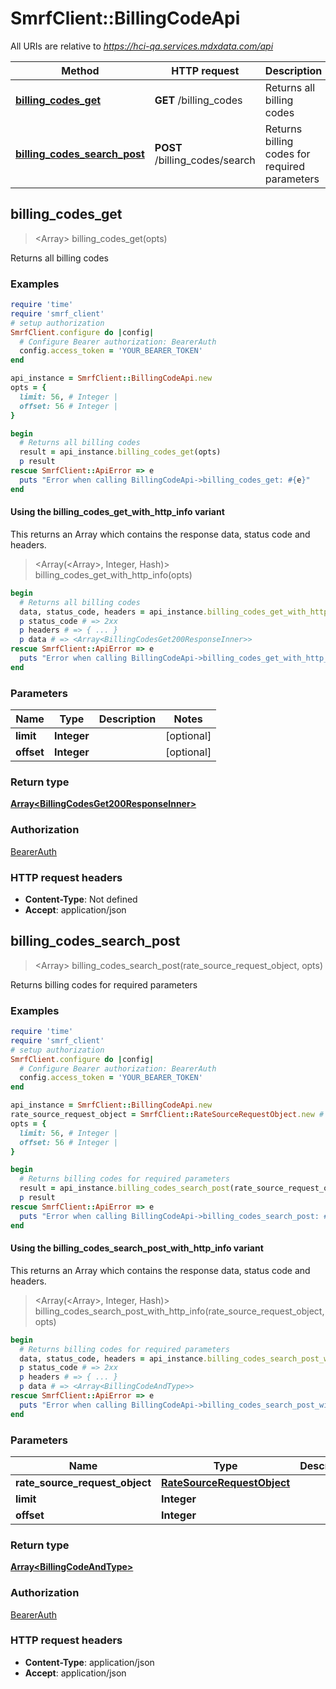 # SmrfClient::BillingCodeApi

All URIs are relative to *https://hci-qa.services.mdxdata.com/api*

| Method | HTTP request | Description |
| ------ | ------------ | ----------- |
| [**billing_codes_get**](BillingCodeApi.md#billing_codes_get) | **GET** /billing_codes | Returns all billing codes |
| [**billing_codes_search_post**](BillingCodeApi.md#billing_codes_search_post) | **POST** /billing_codes/search | Returns billing codes for required parameters |


## billing_codes_get

> <Array<BillingCodesGet200ResponseInner>> billing_codes_get(opts)

Returns all billing codes

### Examples

```ruby
require 'time'
require 'smrf_client'
# setup authorization
SmrfClient.configure do |config|
  # Configure Bearer authorization: BearerAuth
  config.access_token = 'YOUR_BEARER_TOKEN'
end

api_instance = SmrfClient::BillingCodeApi.new
opts = {
  limit: 56, # Integer | 
  offset: 56 # Integer | 
}

begin
  # Returns all billing codes
  result = api_instance.billing_codes_get(opts)
  p result
rescue SmrfClient::ApiError => e
  puts "Error when calling BillingCodeApi->billing_codes_get: #{e}"
end
```

#### Using the billing_codes_get_with_http_info variant

This returns an Array which contains the response data, status code and headers.

> <Array(<Array<BillingCodesGet200ResponseInner>>, Integer, Hash)> billing_codes_get_with_http_info(opts)

```ruby
begin
  # Returns all billing codes
  data, status_code, headers = api_instance.billing_codes_get_with_http_info(opts)
  p status_code # => 2xx
  p headers # => { ... }
  p data # => <Array<BillingCodesGet200ResponseInner>>
rescue SmrfClient::ApiError => e
  puts "Error when calling BillingCodeApi->billing_codes_get_with_http_info: #{e}"
end
```

### Parameters

| Name | Type | Description | Notes |
| ---- | ---- | ----------- | ----- |
| **limit** | **Integer** |  | [optional] |
| **offset** | **Integer** |  | [optional] |

### Return type

[**Array&lt;BillingCodesGet200ResponseInner&gt;**](BillingCodesGet200ResponseInner.md)

### Authorization

[BearerAuth](../README.md#BearerAuth)

### HTTP request headers

- **Content-Type**: Not defined
- **Accept**: application/json


## billing_codes_search_post

> <Array<BillingCodeAndType>> billing_codes_search_post(rate_source_request_object, opts)

Returns billing codes for required parameters

### Examples

```ruby
require 'time'
require 'smrf_client'
# setup authorization
SmrfClient.configure do |config|
  # Configure Bearer authorization: BearerAuth
  config.access_token = 'YOUR_BEARER_TOKEN'
end

api_instance = SmrfClient::BillingCodeApi.new
rate_source_request_object = SmrfClient::RateSourceRequestObject.new # RateSourceRequestObject | 
opts = {
  limit: 56, # Integer | 
  offset: 56 # Integer | 
}

begin
  # Returns billing codes for required parameters
  result = api_instance.billing_codes_search_post(rate_source_request_object, opts)
  p result
rescue SmrfClient::ApiError => e
  puts "Error when calling BillingCodeApi->billing_codes_search_post: #{e}"
end
```

#### Using the billing_codes_search_post_with_http_info variant

This returns an Array which contains the response data, status code and headers.

> <Array(<Array<BillingCodeAndType>>, Integer, Hash)> billing_codes_search_post_with_http_info(rate_source_request_object, opts)

```ruby
begin
  # Returns billing codes for required parameters
  data, status_code, headers = api_instance.billing_codes_search_post_with_http_info(rate_source_request_object, opts)
  p status_code # => 2xx
  p headers # => { ... }
  p data # => <Array<BillingCodeAndType>>
rescue SmrfClient::ApiError => e
  puts "Error when calling BillingCodeApi->billing_codes_search_post_with_http_info: #{e}"
end
```

### Parameters

| Name | Type | Description | Notes |
| ---- | ---- | ----------- | ----- |
| **rate_source_request_object** | [**RateSourceRequestObject**](RateSourceRequestObject.md) |  |  |
| **limit** | **Integer** |  | [optional] |
| **offset** | **Integer** |  | [optional] |

### Return type

[**Array&lt;BillingCodeAndType&gt;**](BillingCodeAndType.md)

### Authorization

[BearerAuth](../README.md#BearerAuth)

### HTTP request headers

- **Content-Type**: application/json
- **Accept**: application/json

